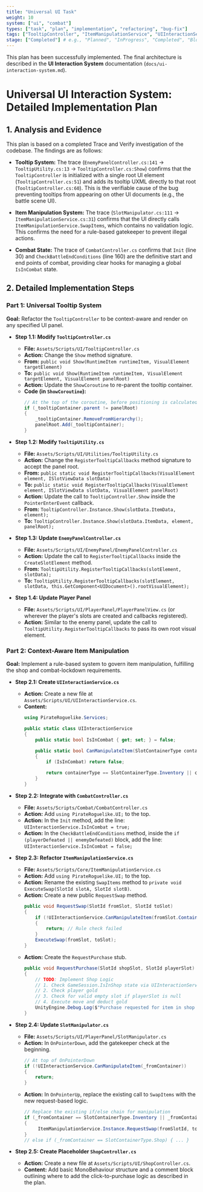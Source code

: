 ```yaml
---
title: "Universal UI Task"
weight: 10
system: ["ui", "combat"]
types: ["task", "plan", "implementation", "refactoring", "bug-fix"]
tags: ["TooltipController", "ItemManipulationService", "UIInteractionService", "CombatController", "SlotManipulator", "ShopController", "UI Toolkit", "Tooltip", "Item Manipulation", "Combat State"]
stage: ["Completed"] # e.g., "Planned", "InProgress", "Completed", "Blocked"
---
```


This plan has been successfully implemented. The final architecture is described in the **UI Interaction System** documentation (`docs/ui-interaction-system.md`).

# Universal UI Interaction System: Detailed Implementation Plan

## 1. Analysis and Evidence

This plan is based on a completed Trace and Verify investigation of the codebase. The findings are as follows:

*   **Tooltip System:** The trace (`EnemyPanelController.cs:141` -> `TooltipUtility.cs:13` -> `TooltipController.cs:Show`) confirms that the `TooltipController` is initialized with a single root UI element (`TooltipController.cs:51`) and adds its tooltip UXML directly to that root (`TooltipController.cs:60`). This is the verifiable cause of the bug preventing tooltips from appearing on other UI documents (e.g., the battle scene UI).

*   **Item Manipulation System:** The trace (`SlotManipulator.cs:111` -> `ItemManipulationService.cs:31`) confirms that the UI directly calls `ItemManipulationService.SwapItems`, which contains no validation logic. This confirms the need for a rule-based gatekeeper to prevent illegal actions.

*   **Combat State:** The trace of `CombatController.cs` confirms that `Init` (line 30) and `CheckBattleEndConditions` (line 160) are the definitive start and end points of combat, providing clear hooks for managing a global `IsInCombat` state.

## 2. Detailed Implementation Steps

### Part 1: Universal Tooltip System

**Goal:** Refactor the `TooltipController` to be context-aware and render on any specified UI panel.

*   **Step 1.1: Modify `TooltipController.cs`**
    *   **File:** `Assets/Scripts/UI/TooltipController.cs`
    *   **Action:** Change the `Show` method signature.
    *   **From:** `public void Show(RuntimeItem runtimeItem, VisualElement targetElement)`
    *   **To:** `public void Show(RuntimeItem runtimeItem, VisualElement targetElement, VisualElement panelRoot)`
    *   **Action:** Update the `ShowCoroutine` to re-parent the tooltip container.
    *   **Code (in `ShowCoroutine`):**
        ```csharp
        // At the top of the coroutine, before positioning is calculated:
        if (_tooltipContainer.parent != panelRoot)
        {
            _tooltipContainer.RemoveFromHierarchy();
            panelRoot.Add(_tooltipContainer);
        }
        ```

*   **Step 1.2: Modify `TooltipUtility.cs`**
    *   **File:** `Assets/Scripts/UI/Utilities/TooltipUtility.cs`
    *   **Action:** Change the `RegisterTooltipCallbacks` method signature to accept the panel root.
    *   **From:** `public static void RegisterTooltipCallbacks(VisualElement element, ISlotViewData slotData)`
    *   **To:** `public static void RegisterTooltipCallbacks(VisualElement element, ISlotViewData slotData, VisualElement panelRoot)`
    *   **Action:** Update the call to `TooltipController.Show` inside the `PointerEnterEvent` callback.
    *   **From:** `TooltipController.Instance.Show(slotData.ItemData, element);`
    *   **To:** `TooltipController.Instance.Show(slotData.ItemData, element, panelRoot);`

*   **Step 1.3: Update `EnemyPanelController.cs`**
    *   **File:** `Assets/Scripts/UI/EnemyPanel/EnemyPanelController.cs`
    *   **Action:** Update the call to `RegisterTooltipCallbacks` inside the `CreateSlotElement` method.
    *   **From:** `TooltipUtility.RegisterTooltipCallbacks(slotElement, slotData);`
    *   **To:** `TooltipUtility.RegisterTooltipCallbacks(slotElement, slotData, this.GetComponent<UIDocument>().rootVisualElement);`

*   **Step 1.4: Update Player Panel**
    *   **File:** `Assets/Scripts/UI/PlayerPanel/PlayerPanelView.cs` (or wherever the player's slots are created and callbacks registered).
    *   **Action:** Similar to the enemy panel, update the call to `TooltipUtility.RegisterTooltipCallbacks` to pass its own root visual element.

### Part 2: Context-Aware Item Manipulation

**Goal:** Implement a rule-based system to govern item manipulation, fulfilling the shop and combat-lockdown requirements.

*   **Step 2.1: Create `UIInteractionService.cs`**
    *   **Action:** Create a new file at `Assets/Scripts/UI/UIInteractionService.cs`.
    *   **Content:**
        ```csharp
        using PirateRoguelike.Services;

        public static class UIInteractionService
        {
            public static bool IsInCombat { get; set; } = false;

            public static bool CanManipulateItem(SlotContainerType containerType)
            {
                if (IsInCombat) return false;

                return containerType == SlotContainerType.Inventory || containerType == SlotContainerType.Equipment;
            }
        }
        ```

*   **Step 2.2: Integrate with `CombatController.cs`**
    *   **File:** `Assets/Scripts/Combat/CombatController.cs`
    *   **Action:** Add `using PirateRoguelike.UI;` to the top.
    *   **Action:** In the `Init` method, add the line: `UIInteractionService.IsInCombat = true;`
    *   **Action:** In the `CheckBattleEndConditions` method, inside the `if (playerDefeated || enemyDefeated)` block, add the line: `UIInteractionService.IsInCombat = false;`

*   **Step 2.3: Refactor `ItemManipulationService.cs`**
    *   **File:** `Assets/Scripts/Core/ItemManipulationService.cs`
    *   **Action:** Add `using PirateRoguelike.UI;` to the top.
    *   **Action:** Rename the existing `SwapItems` method to `private void ExecuteSwap(SlotId slotA, SlotId slotB)`.
    *   **Action:** Create a new public `RequestSwap` method.
        ```csharp
        public void RequestSwap(SlotId fromSlot, SlotId toSlot)
        {
            if (!UIInteractionService.CanManipulateItem(fromSlot.ContainerType) || !UIInteractionService.CanManipulateItem(toSlot.ContainerType))
            {
                return; // Rule check failed
            }
            ExecuteSwap(fromSlot, toSlot);
        }
        ```
    *   **Action:** Create the `RequestPurchase` stub.
        ```csharp
        public void RequestPurchase(SlotId shopSlot, SlotId playerSlot)
        {
            // TODO: Implement Shop Logic
            // 1. Check GameSession.IsInShop state via UIInteractionService
            // 2. Check player gold
            // 3. Check for valid empty slot if playerSlot is null
            // 4. Execute move and deduct gold
            UnityEngine.Debug.Log($"Purchase requested for item in shop slot {shopSlot.Index}.");
        }
        ```

*   **Step 2.4: Update `SlotManipulator.cs`**
    *   **File:** `Assets/Scripts/UI/PlayerPanel/SlotManipulator.cs`
    *   **Action:** In `OnPointerDown`, add the gatekeeper check at the beginning.
        ```csharp
        // At top of OnPointerDown
        if (!UIInteractionService.CanManipulateItem(_fromContainer))
        {
            return;
        }
        ```
    *   **Action:** In `OnPointerUp`, replace the existing call to `SwapItems` with the new request-based logic.
        ```csharp
        // Replace the existing if/else chain for manipulation
        if (_fromContainer == SlotContainerType.Inventory || _fromContainer == SlotContainerType.Equipment)
        {
             ItemManipulationService.Instance.RequestSwap(fromSlotId, toSlotId);
        }
        // else if (_fromContainer == SlotContainerType.Shop) { ... }
        ```

*   **Step 2.5: Create Placeholder `ShopController.cs`**
    *   **Action:** Create a new file at `Assets/Scripts/UI/ShopController.cs`.
    *   **Content:** Add basic MonoBehaviour structure and a comment block outlining where to add the click-to-purchase logic as described in the plan.
